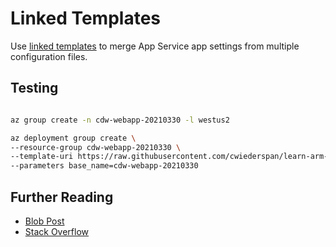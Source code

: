 # Linked Templates

Use [linked templates](https://docs.microsoft.com/en-us/azure/azure-resource-manager/templates/linked-templates?tabs=azure-powershell#linked-template) 
to merge App Service app settings from multiple configuration files.

## Testing

```bash

az group create -n cdw-webapp-20210330 -l westus2

az deployment group create \
--resource-group cdw-webapp-20210330 \
--template-uri https://raw.githubusercontent.com/cwiederspan/learn-arm-templates/master/templates/main.json \
--parameters base_name=cdw-webapp-20210330

```

## Further Reading

* [Blob Post](https://kalcik.net/2019/11/21/merge-azure-app-service-app-settings-in-arm-template/)
* [Stack Overflow](https://stackoverflow.com/questions/51392382/arm-template-concatenate-objects)